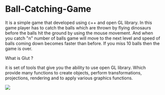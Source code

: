 # Ball-Catching-Game
It is a simple game that developed using c++ and open GL library.  In this game player has to catch the balls which are thrown  by flying dinosaurs before the balls hit the ground by  using the mouse movement. And when you catch "n" number of balls game will move to the next level and speed of balls coming down becomes faster than before. If you miss 10 balls then the game is over.




What is Glut ?

it is set of tools that give you the ability to use 
open GL library. Which provide many 
functions to create objects, perform 
transformations,  projections, rendering
 and to apply various graphics functions.








![](/Poster_of_Ball_Catching_Game_.jpg)
